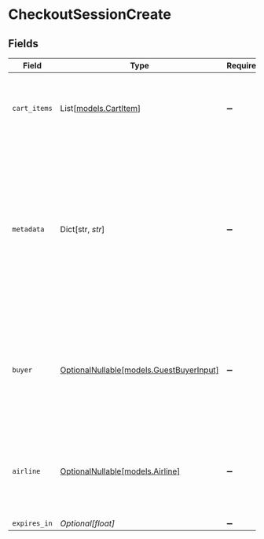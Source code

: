 # CheckoutSessionCreate


## Fields

| Field                                                                                                                                                               | Type                                                                                                                                                                | Required                                                                                                                                                            | Description                                                                                                                                                         | Example                                                                                                                                                             |
| ------------------------------------------------------------------------------------------------------------------------------------------------------------------- | ------------------------------------------------------------------------------------------------------------------------------------------------------------------- | ------------------------------------------------------------------------------------------------------------------------------------------------------------------- | ------------------------------------------------------------------------------------------------------------------------------------------------------------------- | ------------------------------------------------------------------------------------------------------------------------------------------------------------------- |
| `cart_items`                                                                                                                                                        | List[[models.CartItem](../models/cartitem.md)]                                                                                                                      | :heavy_minus_sign:                                                                                                                                                  | An array of cart items that represents the line items of a transaction.                                                                                             |                                                                                                                                                                     |
| `metadata`                                                                                                                                                          | Dict[str, *str*]                                                                                                                                                    | :heavy_minus_sign:                                                                                                                                                  | Any additional information about the transaction that you would like to store as key-value pairs. This data is passed to payment service providers that support it. | {<br/>"cohort": "cohort-a",<br/>"order_id": "order-12345"<br/>}                                                                                                     |
| `buyer`                                                                                                                                                             | [OptionalNullable[models.GuestBuyerInput]](../models/guestbuyerinput.md)                                                                                            | :heavy_minus_sign:                                                                                                                                                  | Provide buyer details for the transaction. No buyer resource will be created on Gr4vy when used.                                                                    |                                                                                                                                                                     |
| `airline`                                                                                                                                                           | [OptionalNullable[models.Airline]](../models/airline.md)                                                                                                            | :heavy_minus_sign:                                                                                                                                                  | The airline addendum data which describes the airline booking associated with this transaction.                                                                     |                                                                                                                                                                     |
| `expires_in`                                                                                                                                                        | *Optional[float]*                                                                                                                                                   | :heavy_minus_sign:                                                                                                                                                  | N/A                                                                                                                                                                 |                                                                                                                                                                     |